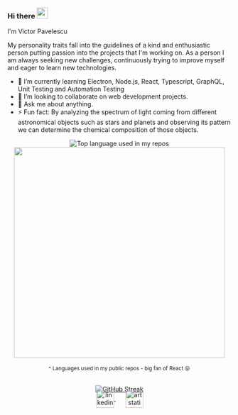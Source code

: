 ### Hi there <img src="https://media.giphy.com/media/hvRJCLFzcasrR4ia7z/giphy.gif" width="25px">
I'm Victor Pavelescu
 
My personality traits fall into the guidelines of a kind and enthusiastic person putting passion into the projects that I'm working on. As a person I am always seeking new challenges, continuously trying to improve myself and eager to learn new technologies.

- 🌱 I’m currently learning Electron, Node.js, React, Typescript, GraphQL, Unit Testing and Automation Testing
- 👯 I’m looking to collaborate on web development projects.
- 💬 Ask me about anything.
- ⚡ Fun fact: By analyzing the spectrum of light coming from different astronomical objects such as stars and planets and observing its pattern we can determine the chemical composition of those objects.

<div align="center">
  <img width="" src="https://github-readme-stats.vercel.app/api/top-langs/?username=PavelescuVictor&layout=compact&hide_title=1&card_width=300&theme=tokyonight&hide_border=true&border_radius=30px&langs_count=10" alt="Top language used in my repos" />
  <img width="475px" src="https://github-readme-stats.vercel.app/api?username=PavelescuVictor&show_icons=true&theme=tokyonight&hide_border=true&border_radius=30px" />
  <br />  
  <br />
  <small>^ Languages used in my public repos - big fan of React 😛</small>
  <br />
  <br />
</div>
<div align="center">
  
[![GitHub Streak](http://github-readme-streak-stats.herokuapp.com?user=PavelescuVictor&theme=tokyonight&hide_border=true&date_format=M%20j%5B%2C%20Y%5D)](https://git.io/streak-stats)
  
  </div>
  
  <p align="center" style="margin: -20px 0 30px">
  &nbsp;&nbsp;
  <a href="https://www.linkedin.com/in/pavelescuvictor/" target="_blank" style='margin-right:10px'>
    <img align="center" src="https://cdn.jsdelivr.net/npm/simple-icons@3.0.1/icons/linkedin.svg" alt="linkedin" height="40px" width="40px" />
  </a> 
  &nbsp;&nbsp;
  <a href="https://www.artstation.com/pavelescuvictor" target="_blank" style='margin-right:10px'>
    <img align="center" src="https://cdn.jsdelivr.net/npm/simple-icons@3.0.1/icons/artstation.svg" alt="artstation" height="40px" width="40px" />
  </a>
</p>
